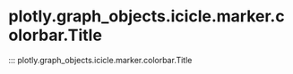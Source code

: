 # plotly.graph_objects.icicle.marker.colorbar.Title

::: plotly.graph_objects.icicle.marker.colorbar.Title
